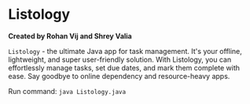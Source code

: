 # Listology
**Created by Rohan Vij and Shrey Valia**

`Listology` - the ultimate Java app for task management. It's your offline, lightweight, and super user-friendly solution. With Listology, you can effortlessly manage tasks, set due dates, and mark them complete with ease. Say goodbye to online dependency and resource-heavy apps.

Run command: `java Listology.java`
